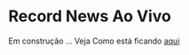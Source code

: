# Record News Ao Vivo
 Em construção ...
 Veja Como está ficando <a href="https://thiagowilliamp.github.io/record-news/" target="_blank">aqui</a>
